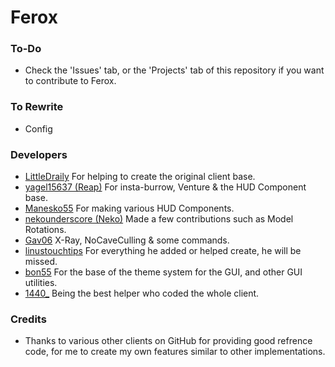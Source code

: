 # Ferox

### To-Do
- Check the 'Issues' tab, or the 'Projects' tab of this repository if you want to contribute to Ferox.

### To Rewrite
- Config

### Developers
- [LittleDraily](https://github.com/LittleDraily) For helping to create the original client base.
- [yagel15637 (Reap)](https://github.com/yagel15637) For insta-burrow, Venture & the HUD Component base.
- [Manesko55](https://github.com/Manesko55) For making various HUD Components.
- [nekounderscore (Neko)](https://github.com/nekounderscore) Made a few contributions such as Model Rotations.
- [Gav06](https://github.com/Gav06) X-Ray, NoCaveCulling & some commands.
- [linustouchtips](https://github.com/linustouchtips) For everything he added or helped create, he will be missed.
- [bon55](https://github.com/bon55) For the base of the theme system for the GUI, and other GUI utilities.
- [1440_](https://github.com/1440-2b2t) Being the best helper who coded the whole client.

### Credits
- Thanks to various other clients on GitHub for providing good refrence code, for me to create my own features similar to other implementations.
